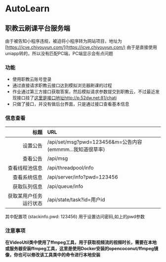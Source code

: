 # AutoLearn
## 职教云刷课平台服务端
由于被告知小程序违规，被迫将小程序转为网站项目，地址为[https://icve.chiyouyun.com/](https://icve.chiyouyun.com/)
由于是直接使用uniapp转的，所以没有匹配PC端，PC端显示会有点问题
### 功能
- 使用职教云账号登录
- 通过直接请求职教云接口达到模拟浏览器刷课的过程
- 作业通过第三方接口获取答案，然后模拟请求参数提交到职教云，不过最近发现接口挂了[这里是接口地址http://p.52dw.net:81/chati](http://p.52dw.net:81/chati)
- 只做了接口，并没有做后台界面，只是通过接口查看基本信息
### 信息查看 
| 标题 | URL |
| -------------: | :--------------------------- |
| 设置公告 | /api/set/msg?pwd=123456&m=公告内容 (emmmm...我知道很草率) |
| 查看公告 | /api/msg |
| 查看线程池信息 | /api/threadpool/info |
| 查看系统信息 | /api/server/info?pwd=123456 |
| 获取队列信息 | /api/queue/info |
| 获取某用户任务运行状态 | /api/state/task?id=用户id |
其中配置项 (stackinfo.pwd: 123456) 用于设置访问密码,如上的pwd参数
### 注意事项
**在VideoUtil类中使用了ffmpeg工具，用于获取视频流的视频时长，需要在本地或服务器安装ffmpeg工具，这里是使用Docker安装的opencoconut/ffmpeg镜像，你也可以修改该工具类中的命令进行本地安装**